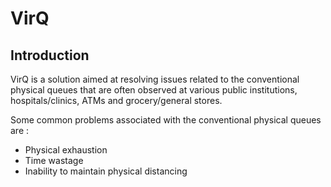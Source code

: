 # VirQ

<h2>Introduction</h2>

<p> VirQ is a solution aimed at resolving issues related to the conventional physical queues that are often observed at various public institutions, hospitals/clinics, ATMs and grocery/general stores.</p>
<p>
Some common problems associated with the conventional physical queues are :
<ul>
  <li>Physical exhaustion</li>
  <li>Time wastage</li>
  <li>Inability to maintain physical distancing</li>
  </ul>
</p>
